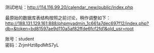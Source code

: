 测试地址：http://114.116.99.20/calendar_new/public/index.php  

最原始的数据库表结构按照之前讨论，稍作调整如下：  
http://188.131.129.161:888/phpmyadmin_1c661a7dec697f12/index.php?db=&token=bd81597ae9d110a5af82ffde6fcf2fd1&old_usr=root

账号：student  
密码：ZrjmHzt8pdMtS7yL  